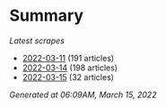 # Summary
*Latest scrapes*
* [2022-03-11](https://github.com/nuuuwan/news_lk/blob/data/news_lk.2022-03-11.json) (191 articles)
* [2022-03-14](https://github.com/nuuuwan/news_lk/blob/data/news_lk.2022-03-14.json) (198 articles)
* [2022-03-15](https://github.com/nuuuwan/news_lk/blob/data/news_lk.2022-03-15.json) (32 articles)

*Generated at 06:09AM, March 15, 2022*